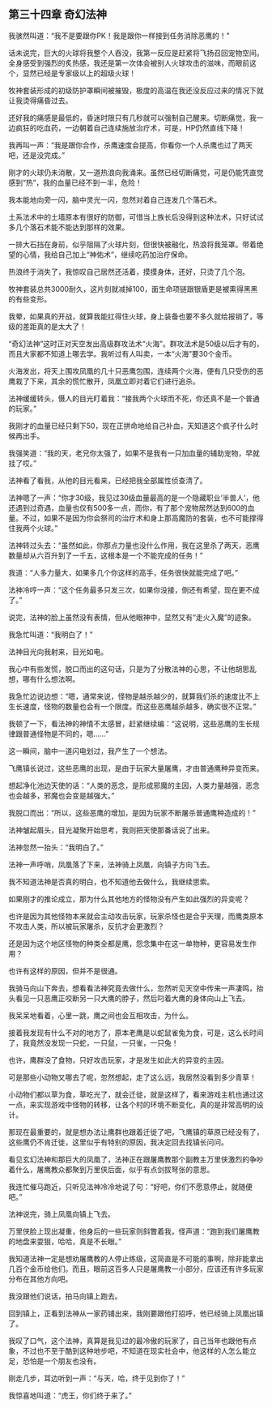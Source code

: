 ## 第三十四章 奇幻法神


我骇然叫道：“我不是要跟你PK！我是跟你一样接到任务消除恶鹰的！”

话未说完，巨大的火球将我整个人吞没，我第一反应是赶紧将飞扬召回宠物空间。全身感受到强烈的炙热感，我还是第一次体会被别人火球攻击的滋味，而眼前这个，显然已经是专家级以上的超级火球！

牧神套装形成的初级防护罩瞬间被摧毁，极度的高温在我还没反应过来的情况下就让我烫得痛昏过去。

还好我的痛感是最低的，昏迷时限只有几秒就可以强制自己醒来。切断痛觉，我一边疯狂的吃血药，一边朝着自己连续施放治疗术，可是，HP仍然直线下降！

我再叫一声：“我是跟你合作，杀鹰速度会提高，你看你一个人杀鹰也过了两天吧，还是没完成。”

刚才的火球仍未消散，又一道热浪向我涌来。虽然已经切断痛觉，可是仍能凭直觉感到“热”，我的血量已经不到一半，危险！

我本能地向旁一闪，脑中灵光一闪，忽然对着自己连发几个落石术。

土系法术中的土墙原本有很好的防御，可惜当上族长后没得到这种法术，只好试试多几个落石术能不能达到那样的效果。

一排大石挡在身前，似乎阻隔了火球片刻，但很快被融化，热浪将我笼罩。带着绝望的心情，我给自己加上“神佑术”，继续吃药加治疗保命。

热浪终于消失了，我惊叹自己居然还活着，摸摸身体，还好，只烫了几个泡。

牧神套装总共3000耐久，这片刻就减掉100，面生命项链跟银盾更是被熏得黑黑的有些变形。

我晕，如果真的开战，就算我能扛得住火球，身上装备也要不多久就给报销了，等级的差距真的是太大了！

“奇幻法神”这时正对天空发出高级群攻法术“火海”。群攻法术是50级以后才有的，而且大家都不知道上哪去学。我听过有人叫卖，一本“火海”要30个金币。

火海发出，将天上围攻凤凰的几十只恶鹰包围，连续两个火海，便有几只受伤的恶鹰栽了下来，其余的慌忙散开，凤凰立即对着它们进行追杀。

法神缓缓转头，慑人的目光盯着我：“接我两个火球而不死，你还真不是一个普通的玩家。”

我刚才的血量已经只剩下50，现在正拼命地给自己补血，天知道这个疯子什么时候再出手。

我强笑道：“我的天，老兄你太强了，如果不是我有一只加血量的辅助宠物，早就挂了哎。”

法神看了看我，从他的目光看来，已经把我全部属性侦查清了。

法神嗯了一声：“你才30级，我见过30级血量最高的是一个隐藏职业‘半兽人’，他还遇到过奇遇，血量也仅有500多一点，而你，有了那个宠物居然达到600的血量。不过，如果不是因为你会祭司的治疗术和身上那高魔防的套装，也不可能撑得住我两个火球。”

法神转过头去：“虽然如此，你那点力量也没什么作用，我在这里杀了两天，恶鹰数量却从六百升到了一千五，这根本是一个不能完成的任务！”

我道：“人多力量大，如果多几个你这样的高手，任务很快就能完成了吧。”

法神冷哼一声：“这个任务最多只发三次，如果你没接，倒还有希望，现在更不成了。”

说完，法神的脸上虽然没有表情，但从他眼神中，显然又有“走火入魔”的迹象。

我急忙叫道：“我明白了！”

法神目光向我射来，目光如电。

我心中有些发慌，脱口而出的这句话，只是为了分散法神的心思，不让他胡思乱想，哪有什么想法啊。

我急忙边说边想：“嗯，通常来说，怪物是越杀越少的，就算我们杀的速度比不上生长速度，怪物的数量也会有一个限度。而这些恶鹰越杀越多，确实很不正常。”

我顿了一下，看法神的神情不太感冒，赶紧继续编：“这说明，这些恶鹰的生长规律跟普通怪物是不同的，嗯……”

这一瞬间，脑中一道闪电划过，我产生了一个想法。

飞鹰镇长说过，这些恶鹰的出现，是由于玩家大量屠鹰，才由普通鹰种异变而来。

想起净化池边天使的话：“人类的恶念，是形成邪魔的主因，人类力量越强，恶念也会越多，邪魔也会变是越强大。”

我脱口而出：“所以，这些恶鹰的增加，是因为玩家不断屠杀普通鹰种造成的！”

法神皱起眉头，目光凝聚开始思考，我则把天使那番话说了出来。

法神忽然一抬头：“我明白了。”

法神一声呼哨，凤凰落了下来，法神骑上凤凰，向镇子方向飞去。

我不知道法神是否真的明白，也不知道他去做什么，我继续思索。

如果刚才的推论成立，那为什么其他地方的怪物没有产生如此强烈的异变呢？

也许是因为其他怪物本来就会主动攻击玩家，玩家杀怪也是合乎天理，而鹰类原本不攻击人类，所以被玩家屠杀，反抗才会更激烈？

还是因为这个地区怪物的种类全都是鹰，怨念集中在这一单物种，更容易发生作用？

也许有这样的原因，但并不是很通。

我骑马向山下奔去，想看看法神究竟去做什么，忽然听见天空中传来一声凄鸣，抬头看见一只恶鹰正咬断另一只大鹰的脖子，然后叼着大鹰的身体向山上飞去。

我呆呆地看着，心里一跳，鹰之间也会互相攻击，为什么。

接着我发现有什么不对的地方了，原本老鹰是以蛇鼠雀兔为食，可是，这么长时间了，我竟然没发现一只蛇，一只鼠，一只雀，一只兔！

也许，鹰群没了食物，只好攻击玩家，才是发生如此大的异变的主因。

可是那些小动物又哪去了呢，忽然想起，走了这么远，我居然没看到多少青草！

小动物们都以草为食，草吃光了，就会迁徙，就是这样了，看来游戏主机也通过这一点，来实现游戏中怪物的转移，让各个村的环境不断变化，真的是非常高明的设计。

那现在最重要的，就是想办法让鹰群也跟着迁徙了吧，飞鹰镇的草原已经没有了，这些鹰仍不肯迁徙，这里似乎有特别的原因，我决定回去找镇长问问。

看见玄幻法神和那巨大的凤凰了，法神正在跟屠鹰教那个副教主万里侠激烈的争吵着什么，屠鹰教众都聚到万里侠后面，似乎有点剑拔弩张的意思。

我连忙催马跑近，只听见法神冷冷地说了句：“好吧，你们不愿意停止，就随便吧。”

法神说完，骑上凤凰向镇上飞去。

万里侠脸上现出凝重，他身后的一些玩家则斜瞥着我，怪声道：“跑到我们屠鹰教的地盘来耍狠，哈哈，真是不长眼。”

我知道法神一定是想劝屠鹰教的人停止练级，这简直是不可能的事啊，除非能拿出几百个金币给他们。而且，眼前这百多人只是屠鹰教一小部分，应该还有许多玩家分布在其他方向吧。

我没跟他们说话，拍马向镇上跑去。

回到镇上，正看到法神从一家药铺出来，我刚要跟他打招呼，他已经骑上凤凰出镇了。

我叹了口气，这个法神，真算是我见过的最冷傲的玩家了，自己当年也跟他有点象，不过也不至于酷到这种地步吧，不知道在现实社会中，他这样的人怎么能立足，恐怕是一个朋友也没有。

刚走几步，耳边听到一声：“与天，哈，终于见到你了！”

我惊喜地叫道：“虎王，你们终于来了。”





